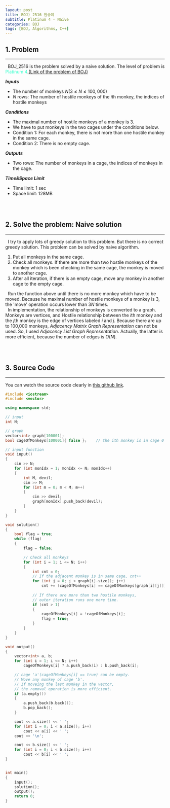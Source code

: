 ```yaml
---
layout: post
title: BOJ) 2516 원숭이
subtitle: Platinum 4 - Naive
categories: BOJ
tags: [BOJ, Algorithms, C++]
---
```

## 1. Problem
<hr/>
&nbsp;&nbsp;BOJ_2516 is the problem solved by a naive solution. The level of problem is <span style="color:#33ffcc">Platinum 4</span>.<a href="https://www.acmicpc.net/problem/2516">(Link of the problem of BOJ)</a><br/>

<b><i>Inputs</i></b>
- The number of monkeys $N (3 \leq N \leq 100,000)$
- $N$ rows: The number of hostile monkeys of the $i$th monkey, the indices of hostile monkeys

<b><i>Conditions</i></b>
- The maximal number of hostile monkeys of a monkey is 3.
- We have to put monkeys in the two cages under the conditions below.
- Condition 1: For each monkey, there is not more than one hostile monkey in the same cage.
- Condition 2: There is no empty cage.

<b><i>Outputs</i></b>
- Two rows: The number of monkeys in a cage, the indices of monkeys in the cage.

<b><i>Time&Space Limit</i></b>
- Time limit: 1 sec
- Space limit: 128MB

<br/><br/>


## 2. Solve the problem: Naive solution
<hr/>
&nbsp;&nbsp;I try to apply lots of greedy solution to this problem. But there is no correct greedy solution. This problem can be solved by naive algorithm.

1. Put all monkeys in the same cage.
2. Check all monkeys. If there are more than two hostile monkeys of the monkey which is been checking in the same cage, the monkey is moved to another cage.
3. After all iteration, if there is an empty cage, move any monkey in another cage to the empty cage.

&nbsp;&nbsp;Run the function above until there is no more monkey which have to be moved. Because he maximal number of hostile monkeys of a monkey is 3, the 'move' operation occurs lower than $3N$ times.<br/>
&nbsp;&nbsp;In implementation, the relationship of monkeys is converted to a graph. Monkeys are vertices, and Hostile relationship between the $i$th monkey and the $j$th monkey is the edge of vertices labeled $i$ and $j$. Because there are up to 100,000 monkeys, <i>Adjacency Matrix Graph Representation</i> can not be used. So, I used <i>Adjacency List Graph Representation</i>. Actually, the latter is more efficient, because the number of edges is $O(N)$.

<br/><br/>

## 3. Source Code
<hr/>

You can watch the source code clearly in <a href = "https://github.com/unsik6/BOJ_by_Cpp/blob/main/BaekJoon_CPlusPlus/2516_BOJ.cpp">this github link</a>.

```cpp
#include <iostream>
#include <vector>

using namespace std;

// input
int N;

// graph
vector<int> graph[100001];
bool cageOfMonkeys[100001]{ false };	// the ith monkey is in cage 0 or 1.

// input function
void input()
{
	cin >> N;
	for (int monIdx = 1; monIdx <= N; monIdx++)
	{
		int M, devil;
		cin >> M;
		for (int m = 0; m < M; m++)
		{
			cin >> devil;
			graph[monIdx].push_back(devil);
		}
	}
}

void solution()
{
	bool flag = true;
	while (flag)
	{
		flag = false;

        // Check all monkeys
		for (int i = 1; i <= N; i++)
		{
			int cnt = 0;
            // If the adjacent monkey is in same cage, cnt++
			for (int j = 0; j < graph[i].size(); j++)
				cnt += (cageOfMonkeys[i] == cageOfMonkeys[graph[i][j]]);
            
            // If there are more than two hostile monkeys,
            // outer iteration runs one more time.
			if (cnt > 1)
			{
				cageOfMonkeys[i] = !cageOfMonkeys[i];
				flag = true;
			}
		}
	}
}

void output()
{
	vector<int> a, b;
	for (int i = 1; i <= N; i++)
		cageOfMonkeys[i] ? a.push_back(i) : b.push_back(i);

	// cage 'a'(cageOfMonkeys[i] == true) can be empty.
    // Move any monkey of cage 'b'.
    // If moveing the last monkey in the vector,
    // the removal operation is more efficient.
	if (a.empty())
	{
		a.push_back(b.back());
		b.pop_back();
	}

	cout << a.size() << ' ';
	for (int i = 0; i < a.size(); i++)
		cout << a[i] << ' ';
	cout << '\n';

	cout << b.size() << ' ';
	for (int i = 0; i < b.size(); i++)
		cout << b[i] << ' ';
}


int main()
{
	input();
	solution();
	output();
	return 0;
}
```
